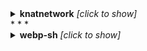 
<details><summary><b>knatnetwork</b> <i>[click to show]</i></summary>
<div>

```
    
+--------------------------------+---------------+--------------------+--------------------------+------------------------+
| Repo                           | Total Runtime | Workflow Name      | Workflow Average Runtime | Workflow Total Runtime |
+--------------------------------+---------------+--------------------+--------------------------+------------------------+
| knatnetwork/g2ww-serverless    | 0.0 mins      |                    |                          |                        |
| knatnetwork/g2fs-serverless    | 0.0 mins      |                    |                          |                        |
| knatnetwork/github-runner      | 570.42 mins   |                    |                          |                        |
|                                |               | Build Runner Image | 190.14 mins              | 570.42 mins            |
| knatnetwork/github-runner-kms  | 0.0 mins      |                    |                          |                        |
|                                |               | Build Image        | 0.0 mins                 | 0.0 mins               |
| knatnetwork/clickhouse-builder | 0.0 mins      |                    |                          |                        |
|                                |               | Build Image        | 0.0 mins                 | 0.0 mins               |
| knatnetwork/clickhouse-server  | 0.0 mins      |                    |                          |                        |
|                                |               | Build Image        | 0.0 mins                 | 0.0 mins               |
+--------------------------------+---------------+--------------------+--------------------------+------------------------+

```
</div>
</details>
* * *
    

<details><summary><b>webp-sh</b> <i>[click to show]</i></summary>
<div>

```
    

<details><summary><b>datafuselabs</b> <i>[click to show]</i></summary>
<div>

```
    
Error: {'total_count': 0, 'workflow_runs': []}
Error: {'total_count': 0, 'workflow_runs': []}
+-------------------------------------+----------------+-------------------------------------+--------------------------+------------------------+
| Repo                                | Total Runtime  | Workflow Name                       | Workflow Average Runtime | Workflow Total Runtime |
+-------------------------------------+----------------+-------------------------------------+--------------------------+------------------------+
| datafuselabs/databend               | 116256.33 mins |                                     |                          |                        |
|                                     |                | Typo CI                             | 0.0 mins                 | 0.0 mins               |
|                                     |                | Unit Tests                          | 0.0 mins                 | 0.0 mins               |
|                                     |                | License checker                     | 0.0 mins                 | 0.0 mins               |
|                                     |                | Audit Security                      | 0.0 mins                 | 0.0 mins               |
|                                     |                | Release                             | 98.57 mins               | 3646.93 mins           |
|                                     |                | Fast Unit Tests                     | 0.0 mins                 | 0.0 mins               |
|                                     |                | Databend Base                       | 0.0 mins                 | 0.0 mins               |
|                                     |                | Test Stateless Standalone           | 0.0 mins                 | 0.0 mins               |
|                                     |                | Check                               | 0.0 mins                 | 0.0 mins               |
|                                     |                | Production                          | 66.64 mins               | 18259.7 mins           |
|                                     |                | Build Tool                          | 24.81 mins               | 124.03 mins            |
|                                     |                | Dev Linux                           | 26.52 mins               | 29966.22 mins          |
|                                     |                | Dev MacOS                           | 56.72 mins               | 64091.47 mins          |
|                                     |                | Build Sqllogic Test Image           | 3.5 mins                 | 167.98 mins            |
|                                     |                | Unit Tests and Coverage             | 0.0 mins                 | 0.0 mins               |
|                                     |                | Stateless Cluster Tests             | 0.0 mins                 | 0.0 mins               |
|                                     |                | Stateless(Cluster)                  | 0.0 mins                 | 0.0 mins               |
|                                     |                | Stateless(Standalone)               | 0.0 mins                 | 0.0 mins               |
|                                     |                | Test                                | 0.0 mins                 | 0.0 mins               |
|                                     |                | Binary Size Check                   | 0.0 mins                 | 0.0 mins               |
|                                     |                | Stateful test(cluster)              | 0.0 mins                 | 0.0 mins               |
|                                     |                | Stateful(Standalone)                | 0.0 mins                 | 0.0 mins               |
|                                     |                | Test Stateless Cluster              | 0.0 mins                 | 0.0 mins               |
|                                     |                | Test Statful Standalone             | 0.0 mins                 | 0.0 mins               |
|                                     |                | Test Unit                           | 0.0 mins                 | 0.0 mins               |
|                                     |                | Build Debug                         | 0.0 mins                 | 0.0 mins               |
|                                     |                | Build Release                       | 0.0 mins                 | 0.0 mins               |
|                                     |                | Add issues into projects            | 0.0 mins                 | 0.0 mins               |
|                                     |                | Crowdin Action                      | 0.0 mins                 | 0.0 mins               |
| datafuselabs/datafuse-operator      | 0.0 mins       |                                     |                          |                        |
| datafuselabs/openraft               | 2872.22 mins   |                                     |                          |                        |
|                                     |                | chaos-test                          | 16.2 mins                | 16.2 mins              |
|                                     |                | ci                                  | 19.14 mins               | 1875.53 mins           |
|                                     |                | commit-message-check                | 6.34 mins                | 728.63 mins            |
|                                     |                | Unit test coverage                  | 11.2 mins                | 212.73 mins            |
|                                     |                | DevSkim                             | 0.78 mins                | 3.1 mins               |
|                                     |                | .github/workflows/issue-cmds.yml    | 0.14 mins                | 5.47 mins              |
|                                     |                | .github/workflows/issue-welcome.yml | 0.23 mins                | 0.68 mins              |
|                                     |                | .github/workflows/pages.yaml        | 6.25 mins                | 18.75 mins             |
|                                     |                | No workflow name(why?)              | 0.0 mins                 | 0.0 mins               |
|                                     |                | Release                             | 9.13 mins                | 9.13 mins              |
|                                     |                | pages build and deployment          | 0.66 mins                | 1.98 mins              |
| datafuselabs/fusebots               | 0.0 mins       |                                     |                          |                        |
|                                     |                | docker                              | 0.0 mins                 | 0.0 mins               |
| datafuselabs/test-infra             | 0.0 mins       |                                     |                          |                        |
| datafuselabs/datafuse-presentations | 0.0 mins       |                                     |                          |                        |
|                                     |                | pages build and deployment          | 0.0 mins                 | 0.0 mins               |
| datafuselabs/datafuse-shop          | 0.0 mins       |                                     |                          |                        |
| datafuselabs/weekly                 | 6.22 mins      |                                     |                          |                        |
|                                     |                | Build and deploy on push            | 0.36 mins                | 1.82 mins              |
|                                     |                | pages build and deployment          | 0.88 mins                | 4.4 mins               |
| datafuselabs/.github                | 0.0 mins       |                                     |                          |                        |
| datafuselabs/openkv                 | 0.0 mins       |                                     |                          |                        |
|                                     |                | .github/workflows/pages.yml         | 0.0 mins                 | 0.0 mins               |
|                                     |                | pages build and deployment          | 0.0 mins                 | 0.0 mins               |
| datafuselabs/opendal                | 38019.5 mins   |                                     |                          |                        |
|                                     |                | CI                                  | 10.89 mins               | 3811.17 mins           |
|                                     |                | Docs                                | 5.8 mins                 | 1641.15 mins           |
|                                     |                | Service Test Azblob                 | 7.14 mins                | 2498.02 mins           |
|                                     |                | Service Test Fs                     | 6.69 mins                | 2342.15 mins           |
|                                     |                | Service Test Ftp                    | 8.65 mins                | 3027.78 mins           |
|                                     |                | Service Test Gcs                    | 7.13 mins                | 2496.57 mins           |
|                                     |                | Service Test HDFS                   | 8.07 mins                | 2823.32 mins           |
|                                     |                | Service Test HTTP                   | 7.16 mins                | 2505.45 mins           |
|                                     |                | Service Test IPFS                   | 7.43 mins                | 4782.05 mins           |
|                                     |                | Service Test IPMFS                  | 7.12 mins                | 2490.62 mins           |
|                                     |                | Service Test Memory                 | 6.65 mins                | 2327.02 mins           |
|                                     |                | Service Test Obs                    | 7.86 mins                | 2751.7 mins            |
|                                     |                | Service Test Oss                    | 10.73 mins               | 751.27 mins            |
|                                     |                | Service Test Redis                  | 8.24 mins                | 783.03 mins            |
|                                     |                | Service Test S3                     | 8.54 mins                | 2988.22 mins           |
|                                     |                | Test Vault                          | 0.0 mins                 | 0.0 mins               |
| datafuselabs/opensrv                | 361.08 mins    |                                     |                          |                        |
|                                     |                | CI                                  | 12.04 mins               | 361.08 mins            |
| datafuselabs/databend-perf          | 1242.62 mins   |                                     |                          |                        |
|                                     |                | Perf                                | 24.44 mins               | 953.07 mins            |
|                                     |                | pages build and deployment          | 0.64 mins                | 19.27 mins             |
|                                     |                | Reload tpch                         | 23.0 mins                | 115.02 mins            |
|                                     |                | Reload hits                         | 16.27 mins               | 97.63 mins             |
|                                     |                | Reload ontime                       | 14.41 mins               | 57.63 mins             |
|                                     |                | No workflow name(why?)              | 0.0 mins                 | 0.0 mins               |
| datafuselabs/helm-charts            | 0.0 mins       |                                     |                          |                        |
|                                     |                | Release Charts                      | 0.0 mins                 | 0.0 mins               |
|                                     |                | pages build and deployment          | 0.0 mins                 | 0.0 mins               |
| datafuselabs/sqlparser-rs           | 0.0 mins       |                                     |                          |                        |
| datafuselabs/link                   | 0.0 mins       |                                     |                          |                        |
| datafuselabs/opencache              | 8.73 mins      |                                     |                          |                        |
|                                     |                | CI                                  | 4.37 mins                | 8.73 mins              |
|                                     |                | .github/workflows/pages.yml         | 0.0 mins                 | 0.0 mins               |
|                                     |                | pages build and deployment          | 0.0 mins                 | 0.0 mins               |
+-------------------------------------+----------------+-------------------------------------+--------------------------+------------------------+

```
</div>
</details>
* * *
    

<details><summary><b>pingcap</b> <i>[click to show]</i></summary>
<div>

```
    
Error: {'message': 'Server Error'}
Error: {'message': 'Server Error'}
Error: {'total_count': 0, 'workflow_runs': []}

<details><summary><b>tgbot-collection</b> <i>[click to show]</i></summary>
<div>

```
    
Error: {'message': 'Server Error'}
Error: {'message': 'Server Error'}
